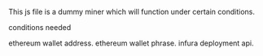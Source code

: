 This js file is a dummy miner which will function under certain conditions.

conditions needed

ethereum wallet address.
ethereum wallet phrase.
infura deployment api.
